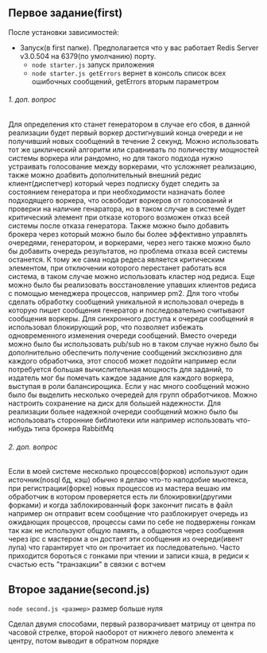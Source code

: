 ## Первое задание(first)

После установки зависимостей:

- Запуск(в first папке). Предполагается что у вас работает Redis Server v3.0.504 на 6379(по умолчанию) порту.
  - `node starter.js` запуск приложения
  - `node starter.js getErrors` вернет в консоль список всех ошибочных сообщений, getErrors вторым параметром
  
###### 1. доп. вопрос

 Для определения кто станет генератором в случае его сбоя, в данной реализации будет первый воркер достигнувший конца очереди и не получивший новых сообщений в течение 2 секунд. Можно использовать тот же циклический алгоритм или сравнивать по поличеству мощностей системы воркера или рандомно, но для такого подхода нужно устраивать голосование между воркерами, что усложняет реализацию, также можно доабвить дополнительный внешний редис клиент(диспетчер) который через подписку будет следить за состоянием генератора и при необходимости назначать более подходящего воркера, что освободит воркеров от голосований и проверки на наличие генаратора, но в таком случае в системе будет критический элемент при отказе которого возможен отказ всей системы после отказа генератора. Также можно было добавить брокера через который можно было бы более эффективно управлять очередями, генератором, и воркерами, через него также можно было бы добавить очередь результатов, но проблема отказа всей системы останется. К тому же сама нода редеса является критическим элементом, при отключении которого перестанет работать вся система, в таком случае можно использовать кластер нод редиса. Еще можно было бы реализовать восстановление упавших клиентов редиса с помощью менеджера процессов, например pm2.
 Для того чтобы сделать обработку сообщений уникальной я использовал очередь в которую пишет сообщения генератор и последовательно считывают сообщения воркеры. Для синхронного доступа к очереди сообщений я использовал блокирующий pop, что позволяет избежать одновременного изменения очереди сообщений. Вместо очереди можно было бы использовать pub/sub но в таком случае нужно было бы дополнительно обеспечить получение сообщений эксклюзивно для каждого обработчика, этот способ может подойти например если потребуется большая вычислительная мощность для заданий, то издатель мог бы помечать каждое задание для каждого воркера, выступая в роли балансирощика. Если у нас много сообщений можно было бы выделить несколько очередей для групп обработчиков. Можно настроить сохранение на диск для большей надежности.
  Для реализации больее надежной очереди сообщений можно было бы использовать сторонние библиотеки или например использовать что-нибудь типа брокера RabbitMq
  
###### 2. доп. вопрос

 Если в моей системе несколько процессов(форков) используют один источник(nosql бд, кэш) обычно я делаю что-то наподобие мьютекса, при регистрации(форке) новых процессов из мастера вешаю им обработчик в котором проверяется есть ли блокировки(другими форками) и когда заблокированный форк закончит писать в файл например он отправит всем сообщение что разблокирует очередь из ожидающих процессов, процессы сами по себе не подвержены гонкам так как не используют общую память, а общаются через сообщения через ipc с мастером а он достает эти сообщения из очереди(ивент лупа) что гарантирует что он прочитает их последовательно.
 Часто приходится бороться с гонками при чтении и записи кэша, в редиси к счастью есть "транзакции" в связки с вотчем

## Второе задание(second.js)
  `node second.js <размер>` размер больше нуля
  
  Сделал двумя способами, первый разворачивает матрицу от центра по часовой стрелке, второй наоборот от нижнего левого элемента к центру, потом выводит в обратном порядке
